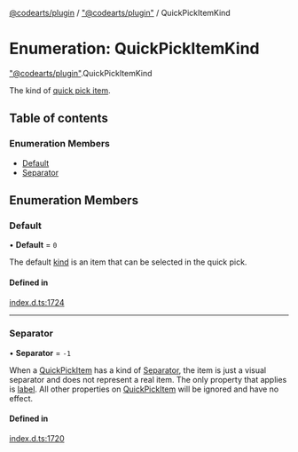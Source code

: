 [@codearts/plugin](../README.md) / ["@codearts/plugin"](../modules/_codearts_plugin_.md) / QuickPickItemKind

# Enumeration: QuickPickItemKind

["@codearts/plugin"](../modules/_codearts_plugin_.md).QuickPickItemKind

The kind of [quick pick item](../interfaces/codearts_plugin_.QuickPickItem.md).

## Table of contents

### Enumeration Members

- [Default](codearts_plugin_.QuickPickItemKind.md#default)
- [Separator](codearts_plugin_.QuickPickItemKind.md#separator)

## Enumeration Members

### Default

• **Default** = ``0``

The default [kind](../interfaces/codearts_plugin_.QuickPickItem.md#kind) is an item that can be selected in the quick pick.

#### Defined in

[index.d.ts:1724](https://github.com/huaweicloud/cloudide-plugin-api/blob/5055bbd/index.d.ts#L1724)

___

### Separator

• **Separator** = ``-1``

When a [QuickPickItem](../interfaces/codearts_plugin_.QuickPickItem.md) has a kind of [Separator](codearts_plugin_.QuickPickItemKind.md#separator), the item is just a visual separator and does not represent a real item.
The only property that applies is [label](../interfaces/codearts_plugin_.QuickPickItem.md#label). All other properties on [QuickPickItem](../interfaces/codearts_plugin_.QuickPickItem.md) will be ignored and have no effect.

#### Defined in

[index.d.ts:1720](https://github.com/huaweicloud/cloudide-plugin-api/blob/5055bbd/index.d.ts#L1720)
